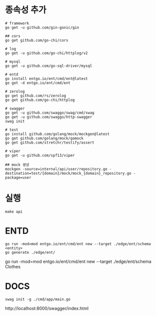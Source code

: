 # 종속성 추가

```shell
# framework
go get -u github.com/gin-gonic/gin

## cors
go get github.com/go-chi/cors

# log
go get -u github.com/go-chi/httplog/v2

# mysql
go get -u github.com/go-sql-driver/mysql

# entd
go install entgo.io/ent/cmd/ent@latest
go get -d entgo.io/ent/cmd/ent

# zerolog
go get github.com/rs/zerolog
go get github.com/go-chi/httplog

# swagger
go get -u github.com/swaggo/swag/cmd/swag
go get -u github.com/swaggo/http-swagger
swag init

# test
go install github.com/golang/mock/mockgen@latest
go get github.com/golang/mock/gomock
go get github.com/stretchr/testify/assert

# viper
go get -u github.com/spf13/viper

## mock 생성
mockgen -source=internal/api/user/repository.go -destination=test/{domain}/mock/mock_{domain}_repository.go -package=user

```

# 실행
```shell
make api
```

# ENTD
`go run -mod=mod entgo.io/ent/cmd/ent new --target ./edge/ent/schema <entity>`  
`go generate ./edge/ent/`

go run -mod=mod entgo.io/ent/cmd/ent new --target ./edge/ent/schema Clothes

# DOCS
```shell
swag init -g ./cmd/app/main.go
```

http://localhost:8000/swagger/index.html
